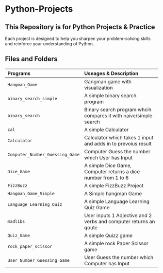 # Python-Projects

## This Repository is for Python Projects & Practice

Each project is designed to help you sharpen your problem-solving skills and reinforce your understanding of Python.


## Files and Folders

#### 

| Programs | Useages & Description   |
| :-------- | :-------------------------------- |
| `Hangman_Game` | Gangman game with visualization |
| `binary_search_simple` | A simple binary search program |
| `binary_search` | Binary search program whcih compares it with naive/simple search |
| `cal` | A simple Calculator |
| `Calculator` | Calculator which takes 1 input and adds in to prevoius result |
| `Computer_Number_Guessing_Game` | Computer Guess the number which User has Input |
| `Dice_Game` | A simple Dice Game, Computer returns a dice number from 1 to 6 |
| `FizzBuzz` | A simple FizzBuzz Project  |
| `Hangman_Game_Simple` | A Simple hangman Game |
| `Language_Learning_Quiz` | A simple Language Learning Quiz Game |
| `madlibs` | User inputs 1 Adjective and 2 verbs and computer returns an qoute |
| `Quiz_Game` | A simple Quizz game  |
| `rock_paper_scissor` | A simple rock Paper Scissor game |
| `User_Number_Guessing_Game` | User Guess the number which Computer has Input |